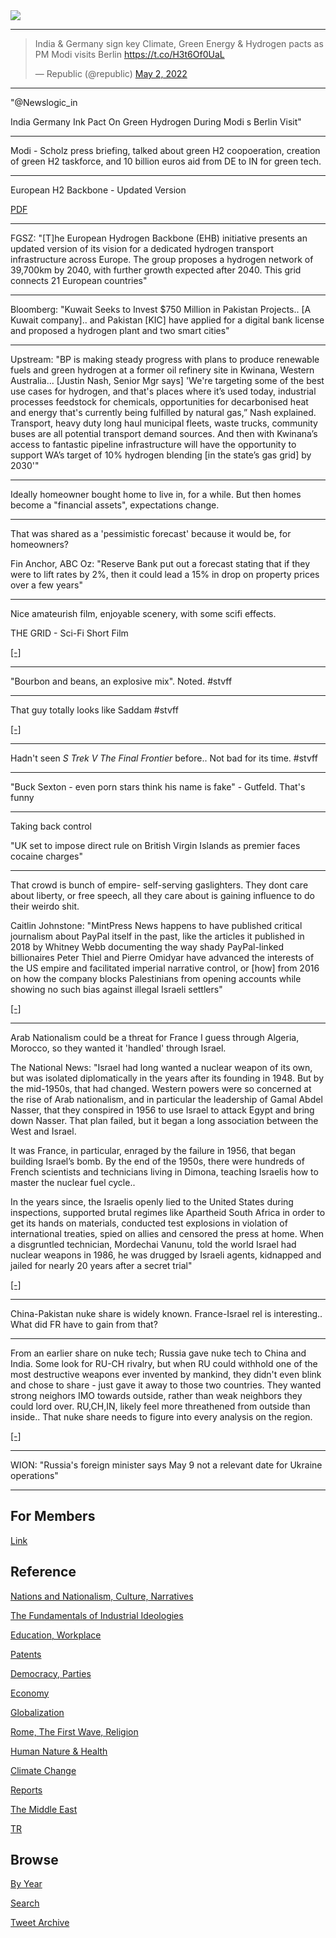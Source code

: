 <img src="https://drive.google.com/uc?export=view&id=1B2wf9R7AMH1d7Vw6e2mucLbIQ5NSjir7"/>

---

<blockquote class="twitter-tweet"><p lang="en" dir="ltr">India &amp; Germany sign key Climate, Green Energy &amp; Hydrogen pacts as PM Modi visits Berlin <a href="https://t.co/H3t6Of0UaL">https://t.co/H3t6Of0UaL</a></p>&mdash; Republic (@republic) <a href="https://twitter.com/republic/status/1521153528907157504?ref_src=twsrc%5Etfw">May 2, 2022</a></blockquote> <script async src="https://platform.twitter.com/widgets.js" charset="utf-8"></script>

---

"@Newslogic_in

India Germany Ink Pact On Green Hydrogen During Modi s Berlin Visit"

---

Modi - Scholz press briefing, talked about green H2 coopoeration,
creation of green H2 taskforce, and 10 billion euros aid from DE to IN
for green tech.

---

European H2 Backbone - Updated Version

[PDF](https://gasforclimate2050.eu/wp-content/uploads/2022/04/EHB-A-European-hydrogen-infrastructure-vision-covering-28-countries.pdf)

---

FGSZ: "[T]he European Hydrogen Backbone (EHB) initiative presents an
updated version of its vision for a dedicated hydrogen transport
infrastructure across Europe. The group proposes a hydrogen network of
39,700km by 2040, with further growth expected after 2040. This grid
connects 21 European countries"

---

Bloomberg: "Kuwait Seeks to Invest $750 Million in Pakistan
Projects.. [A Kuwait company].. and Pakistan [KIC] have applied for a
digital bank license and proposed a hydrogen plant and two smart
cities"

---

Upstream: "BP is making steady progress with plans to produce
renewable fuels and green hydrogen at a former oil refinery site in
Kwinana, Western Australia... [Justin Nash, Senior Mgr says] 'We're
targeting some of the best use cases for hydrogen, and that's places
where it’s used today, industrial processes feedstock for chemicals,
opportunities for decarbonised heat and energy that's currently being
fulfilled by natural gas,” Nash explained. Transport, heavy duty long
haul municipal fleets, waste trucks, community buses are all potential
transport demand sources. And then with Kwinana’s access to fantastic
pipeline infrastructure will have the opportunity to support WA’s
target of 10% hydrogen blending [in the state’s gas grid] by 2030'"

---

Ideally homeowner bought home to live in, for a while. But then homes
become a "financial assets", expectations change. 

---

That was shared as a 'pessimistic forecast' because it would be, for
homeowners?

Fin Anchor, ABC Oz: "Reserve Bank put out a forecast stating that if
they were to lift rates by 2%, then it could lead a 15% in drop on
property prices over a few years"

---

Nice amateurish film, enjoyable scenery, with some scifi effects. 

THE GRID - Sci-Fi Short Film

[[-]](https://youtu.be/nqMd_HYqXG4)

---

"Bourbon and beans, an explosive mix". Noted. \#stvff

---

That guy totally looks like Saddam \#stvff

[[-]](https://pbs.twimg.com/media/FRruCr0WUAAbSU9?format=png&name=small)

---

Hadn't seen *S Trek V The Final Frontier* before.. Not bad for its
time. \#stvff

---

"Buck Sexton - even porn stars think his name is fake" - Gutfeld. That's funny

---

Taking back control

"UK set to impose direct rule on British Virgin Islands as premier
faces cocaine charges"

---

That crowd is bunch of empire- self-serving gaslighters. They dont
care about liberty, or free speech, all they care about is gaining
influence to do their weirdo shit.

Caitlin Johnstone: "MintPress News happens to have published critical
journalism about PayPal itself in the past, like the articles it
published in 2018 by Whitney Webb documenting the way shady
PayPal-linked billionaires Peter Thiel and Pierre Omidyar have
advanced the interests of the US empire and facilitated imperial
narrative control, or [how] from 2016 on how the company blocks
Palestinians from opening accounts while showing no such bias against
illegal Israeli settlers"

[[-]](https://caitlinjohnstone.com/2022/04/29/paypal-blocks-multiple-alternative-media-figures-critical-of-us-empire-narratives/)

---

Arab Nationalism could be a threat for France I guess through Algeria,
Morocco, so they wanted it 'handled' through Israel.

The National News: "Israel had long wanted a nuclear weapon of its
own, but was isolated diplomatically in the years after its founding
in 1948. But by the mid-1950s, that had changed. Western powers were
so concerned at the rise of Arab nationalism, and in particular the
leadership of Gamal Abdel Nasser, that they conspired in 1956 to use
Israel to attack Egypt and bring down Nasser. That plan failed, but it
began a long association between the West and Israel.

It was France, in particular, enraged by the failure in 1956, that
began building Israel’s bomb. By the end of the 1950s, there were
hundreds of French scientists and technicians living in Dimona,
teaching Israelis how to master the nuclear fuel cycle..

In the years since, the Israelis openly lied to the United States
during inspections, supported brutal regimes like Apartheid South
Africa in order to get its hands on materials, conducted test
explosions in violation of international treaties, spied on allies and
censored the press at home. When a disgruntled technician, Mordechai
Vanunu, told the world Israel had nuclear weapons in 1986, he was
drugged by Israeli agents, kidnapped and jailed for nearly 20 years
after a secret trial"

[[-]](https://www.thenationalnews.com/opinion/who-gave-israel-a-nuclear-bomb-1.10355)

---

China-Pakistan nuke share is widely known. France-Israel rel is
interesting.. What did FR have to gain from that?

---

From an earlier share on nuke tech; Russia gave nuke tech to China and
India. Some look for RU-CH rivalry, but when RU could withhold one of
the most destructive weapons ever invented by mankind, they didn't
even blink and chose to share - just gave it away to those two
countries. They wanted strong neighors IMO towards outside, rather
than weak neighbors they could lord over. RU,CH,IN, likely feel more
threathened from outside than inside.. That nuke share needs to figure
into every analysis on the region.

[[-]](2017/07/the-next-decade-friedman.md#nuketech)

---

WION: "Russia's foreign minister says May 9 not a relevant date for
Ukraine operations"

---

## For Members

[Link](https://thirdwave-members.herokuapp.com)

## Reference

[Nations and Nationalism, Culture, Narratives](/2013/02/nations-and-nationalism.md)

[The Fundamentals of Industrial Ideologies](/2011/04/fundamentals-of-industrial-ideologies.md)

[Education, Workplace](2017/09/education-workplace.md)

[Patents](/2018/09/patents.md)

[Democracy, Parties](/2016/11/democracy.md)

[Economy](/2018/05/economy.md)

[Globalization](/2018/09/globalization.md)

[Rome, The First Wave, Religion](/2017/12/rome.md)

[Human Nature & Health](/2020/07/human-nature.md)

[Climate Change](/2018/12/climate.md)

[Reports](/2019/05/reports.md)

[The Middle East](/2019/07/middleeast.md)

[TR](../tr)

## Browse

[By Year](years.md)

[Search](search.html)

[Tweet Archive](/tweets/README.md)


